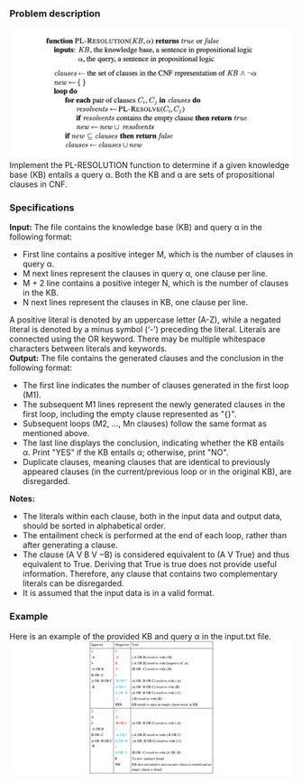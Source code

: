 ### Problem description
![PL-Resolution algorithm.](/Document/pl_resolution.png)
Implement the PL-RESOLUTION function to determine if a given
knowledge base (KB) entails a query α. Both the KB and α are sets of propositional clauses
in CNF. 
### Specifications
**Input:** The file contains the knowledge base (KB) and query α in the following format:
- First line contains a positive integer M, which is the number of clauses in query α.
- M next lines represent the clauses in query α, one clause per line.
- M + 2 line contains a positive integer N, which is the number of clauses in the KB.
- N next lines represent the clauses in KB, one clause per line.

A positive literal is denoted by an uppercase letter (A-Z), while a negated literal is denoted
by a minus symbol (‘-’) preceding the literal. Literals are connected using the OR keyword.
There may be multiple whitespace characters between literals and keywords.\
**Output:** The file contains the generated clauses and the conclusion in the following format:
- The first line indicates the number of clauses generated in the first loop (M1).
- The subsequent M1 lines represent the newly generated clauses in the first loop,
including the empty clause represented as "{}".
- Subsequent loops (M2, ..., Mn clauses) follow the same format as mentioned above.
- The last line displays the conclusion, indicating whether the KB entails α. Print
"YES" if the KB entails α; otherwise, print "NO".
- Duplicate clauses, meaning clauses that are identical to previously appeared clauses
(in the current/previous loop or in the original KB), are disregarded.

**Notes:** 
- The literals within each clause, both in the input data and output data, should be
sorted in alphabetical order.
- The entailment check is performed at the end of each loop, rather than after
generating a clause.
- The clause (A V B V −B) is considered equivalent to (A V True) and thus equivalent
to True. Deriving that True is true does not provide useful information. Therefore,
any clause that contains two complementary literals can be disregarded.
- It is assumed that the input data is in a valid format.
###  Example 
Here is an example of the provided KB and query α in the input.txt file.
![Example input.txt and output.txt.](/Document/example.png)
